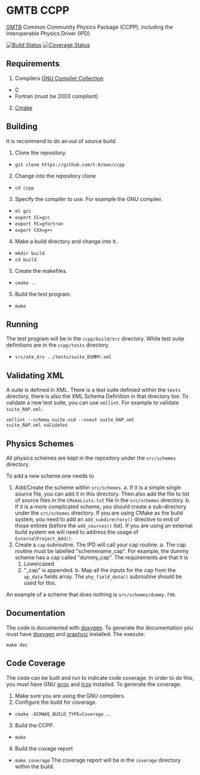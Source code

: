 # GMTB CCPP
[GMTB](http://www.dtcenter.org/GMTB/html/) Common Community Physics Package
(CCPP), including the Interoperable Physics Driver (IPD).

[![Build Status](https://travis-ci.org/t-brown/ccpp.svg?branch=master)](https://travis-ci.org/t-brown/ccpp)
[![Coverage Status](https://coveralls.io/repos/github/t-brown/ccpp/badge.svg?branch=master)](https://coveralls.io/github/t-brown/ccpp?branch=master)

## Requirements
1. Compilers [GNU Compiler Collection](https://gcc.gnu.org/)
  * C
  * Fortran (must be 2003 compliant)
2. [Cmake](https://cmake.org)

## Building
It is recommend to do an out of source build.

1. Clone the repository.
  * `git clone https://github.com/t-brown/ccpp`
2. Change into the repository clone
  * `cd ccpp`
3. Specify the compiler to use. For example the GNU compiler.
  * `ml gcc`
  * `export CC=gcc`
  * `export FC=gfortran`
  * `export CXX=g++`
4. Make a build directory and change into it.
  * `mkdir build`
  * `cd build`
5. Create the makefiles.
  * `cmake ..`
5. Build the test program.
  * `make`

## Running
The test program will be in the `ccpp/build/src` directory. While test suite
definitions are in the `ccpp/tests` directory.
  * `src/atm_drv ../tests/suite_DUMMY.xml`

## Validating XML
A suite is defined in XML. There is a test suite definied within
the `tests` directory, there is also the XML Schema Definition in
that directory too. To validate a new test suite, you can use
`xmllint`. For example to validate `suite_RAP.xml`:
```
xmllint --schema suite.xsd --noout suite_RAP.xml
suite_RAP.xml validates
```

## Physics Schemes
All physics schemes are kept in the repository under the `src/schemes`
directory.

To add a new scheme one needs to

1. Add/Create the scheme within `src/schemes`.
  a. If it is a simple single source file, you can add
     it in this directory. Then also add the file to
     list of source files in the `CMakeLists.txt` file
     in the `src/schemes` directory.
  b. If it is a more complicated scheme, you should
     create a sub-directory under the `src/schemes`
     directory. If you are using CMake as the build
     system, you need to add an `add_subdirectory()`
     directive to end of those entires (before the
     `add_sources()` list). If you are using an
     external build system we will need to address
     the usage of `ExternalProject_Add()`.
2. Create a `cap` subroutine. The IPD will call your
   cap routine.
  a. The cap routine must be labelled "schemename_cap".
     For example, the dummy scheme has a cap called
     "dummy_cap". The requirements are that it is
    1. Lowercased
    2. "_cap" is appended.
  b. Map all the inputs for the cap from the `ap_data`
     fields array. The `phy_field_data()` subroutine
     should be used for this.

An example of a scheme that does nothing is `src/schemes/dummy.f90`.

## Documentation
The code is documented with [doxygen](www.doxygen.org/).
To generate the documentation you must have [doxygen](www.doxygen.org/)
and [graphviz](http://www.graphviz.org/) installed. The execute:
```
make doc
```

## Code Coverage
The code can be built and run to indicate code coverage. In order to do
this, you must have GNU [gcov](https://gcc.gnu.org/onlinedocs/gcc/Gcov.html)
and [lcov](http://ltp.sourceforge.net/coverage/lcov.php) installed.
To generate the coverage:

1. Make sure you are using the GNU compilers.
2. Configure the build for coverage.
  * `cmake -DCMAKE_BUILD_TYPE=Coverage ..`
3. Build the CCPP.
  * `make`
4. Build the covage report
  * `make coverage`
The coverage report will be in the `coverage` directory within the build.
